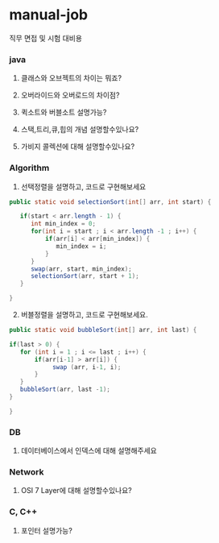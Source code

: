 # manual-job
직무 면접 및 시험 대비용  

### java
1. 클래스와 오브젝트의 차이는 뭐죠?

1. 오버라이드와 오버로드의 차이점?

1. 퀵소트와 버블소트 설명가능?

1. 스택,트리,큐,힙의 개념 설명할수있나요?

1. 가비지 콜렉션에 대해 설명할수있나요?

### Algorithm
1. 선택정렬을 설명하고, 코드로 구현해보세요
```java
public static void selectionSort(int[] arr, int start) {

   if(start < arr.length - 1) {
      int min_index = 0;
      for(int i = start ; i < arr.length -1 ; i++) {
          if(arr[i] < arr[min_index]) {
             min_index = i;
          }
      }
      swap(arr, start, min_index);
      selectionSort(arr, start + 1);
   }

}

```

2. 버블정렬을 설명하고, 코드로 구현해보세요.
```java
public static void bubbleSort(int[] arr, int last) {

if(last > 0) {
   for (int i = 1 ; i <= last ; i++) {
       if(arr[i-1] > arr[i]) {
            swap (arr, i-1, i);
       }
   }
   bubbleSort(arr, last -1);
}

}
```

### DB
1. 데이터베이스에서 인덱스에 대해 설명해주세요

### Network
1. OSI 7 Layer에 대해 설명할수있나요?

### C, C++
1. 포인터 설명가능?











